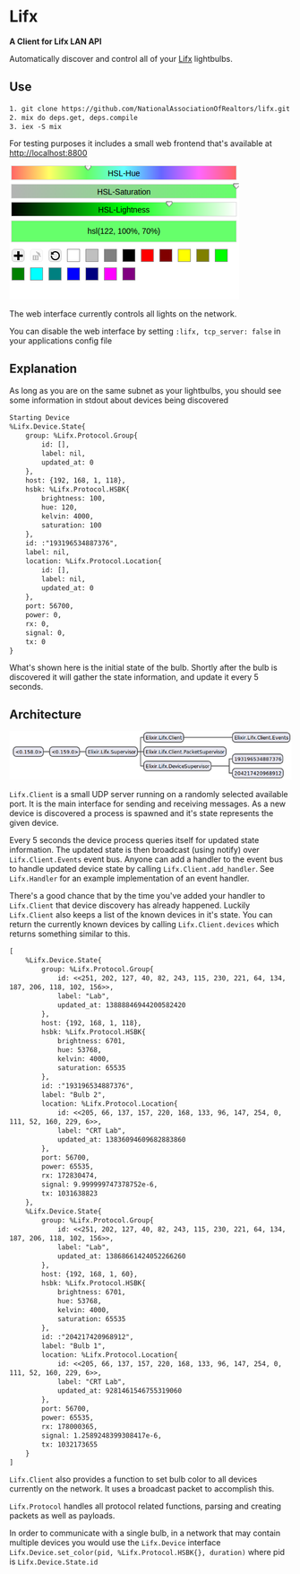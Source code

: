 # Lifx

**A Client for Lifx LAN API**

Automatically discover and control all of your [Lifx](http://lifx.com) lightbulbs.

## Use

    1. git clone https://github.com/NationalAssociationOfRealtors/lifx.git
    2. mix do deps.get, deps.compile
    3. iex -S mix

For testing purposes it includes a small web frontend that's available at [http://localhost:8800](http://localhost:8800)

![Web Interface](./images/web-interface1.png)

The web interface currently controls all lights on the network.

You can disable the web interface by setting `:lifx, tcp_server: false` in your applications config file

## Explanation

As long as you are on the same subnet as your lightbulbs, you should see some information in stdout about devices being discovered

    Starting Device
    %Lifx.Device.State{
        group: %Lifx.Protocol.Group{
            id: [],
            label: nil,
            updated_at: 0
        },
        host: {192, 168, 1, 118},
        hsbk: %Lifx.Protocol.HSBK{
            brightness: 100,
            hue: 120,
            kelvin: 4000,
            saturation: 100
        },
        id: :"193196534887376",
        label: nil,
        location: %Lifx.Protocol.Location{
            id: [],
            label: nil,
            updated_at: 0
        },
        port: 56700,
        power: 0,
        rx: 0,
        signal: 0,
        tx: 0
    }

What's shown here is the initial state of the bulb. Shortly after the bulb is discovered it will gather the state information, and update it every 5 seconds.

## Architecture

![Architecture Image](./images/lifx_architecture.png)

`Lifx.Client` is a small UDP server running on a randomly selected available port. It is the main interface for sending and receiving messages. As a new device is discovered a process is spawned and it's state represents the given device.

Every 5 seconds the device process queries itself for updated state information. The updated state is then broadcast (using notify) over `Lifx.Client.Events` event bus. Anyone can add a handler to the event bus to handle updated device state by calling `Lifx.Client.add_handler`. See `Lifx.Handler` for an example implementation of an event handler.

There's a good chance that by the time you've added your handler to `Lifx.Client` that device discovery has already happened. Luckily `Lifx.Client` also keeps a list of the known devices in it's state. You can return the currently known devices by calling `Lifx.Client.devices` which returns something similar to this.

    [
        %Lifx.Device.State{
            group: %Lifx.Protocol.Group{
                id: <<251, 202, 127, 40, 82, 243, 115, 230, 221, 64, 134, 187, 206, 118, 102, 156>>,
                label: "Lab",
                updated_at: 13888846944200582420
            },
            host: {192, 168, 1, 118},
            hsbk: %Lifx.Protocol.HSBK{
                brightness: 6701,
                hue: 53768,
                kelvin: 4000,
                saturation: 65535
            },
            id: :"193196534887376",
            label: "Bulb 2",
            location: %Lifx.Protocol.Location{
                id: <<205, 66, 137, 157, 220, 168, 133, 96, 147, 254, 0, 111, 52, 160, 229, 6>>,
                label: "CRT Lab",
                updated_at: 13836094609682883860
            },
            port: 56700,
            power: 65535,
            rx: 172830474,
            signal: 9.999999747378752e-6,
            tx: 1031638823
        },
        %Lifx.Device.State{
            group: %Lifx.Protocol.Group{
                id: <<251, 202, 127, 40, 82, 243, 115, 230, 221, 64, 134, 187, 206, 118, 102, 156>>,
                label: "Lab",
                updated_at: 13868661424052266260
            },
            host: {192, 168, 1, 60},
            hsbk: %Lifx.Protocol.HSBK{
                brightness: 6701,
                hue: 53768,
                kelvin: 4000,
                saturation: 65535
            },
            id: :"204217420968912",
            label: "Bulb 1",
            location: %Lifx.Protocol.Location{
                id: <<205, 66, 137, 157, 220, 168, 133, 96, 147, 254, 0, 111, 52, 160, 229, 6>>,
                label: "CRT Lab",
                updated_at: 9281461546755319060
            },
            port: 56700,
            power: 65535,
            rx: 178000365,
            signal: 1.2589248399308417e-6,
            tx: 1032173655
        }
    ]

`Lifx.Client` also provides a function to set bulb color to all devices currently on the network. It uses a broadcast packet to accomplish this.

`Lifx.Protocol` handles all protocol related functions, parsing and creating packets as well as payloads.

In order to communicate with a single bulb, in a network that may contain multiple devices you would use the `Lifx.Device` interface `Lifx.Device.set_color(pid, %Lifx.Protocol.HSBK{}, duration)` where pid is `Lifx.Device.State.id`
